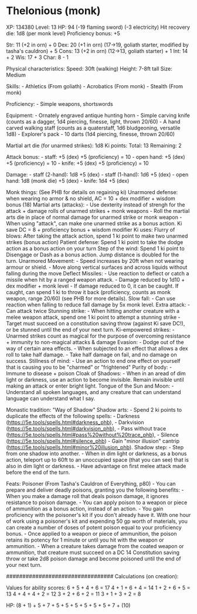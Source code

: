 # Thelonious (monk)

XP: 134380
Level: 13
HP: 94 (-19 flaming sword) (-3 electricity)
Hit recovery die: 1d8 (per monk level)
Proficiency bonus: +5

Str: 11 (+2 in orn)                                             + 0
Dex: 20 (+1 in orn) (17->19, goliath starter, modified by tasha's cauldron) + 5
Cons: 13 (+2 in orn) (12->13, goliath starter)                  + 1
Int: 14                                                         + 2
Wis: 17                                                         + 3
Char: 8                                                         - 1

Physical characteristics:
    Speed: 30ft (walking)
    Height: 7-8ft tall
    Size: Medium

Skills:
    - Athletics (From goliath)
    - Acrobatics (From monk)
    - Stealth (From monk)

Proficiency:
    - Simple weapons, shortswords

Equipment:
    - Ornately engraved antique hunting horn
    - Simple carving knife (counts as a dagger, 1d4 piercing, finesse, light, thrown 20/60)
    - A hand carved walking staff (counts as a quaterstaff, 1d6 bludgeoning, versatile 1d8)
    - Explorer's pack
    - 10 darts (1d4 piercing, finesse, thrown 20/60)

Martial art die (for unarmed strikes): 1d8
Ki points:
    Total: 13
    Remaining: 2

Attack bonus:
    - staff: +5 (dex) +5 (proficiency) = 10
    - open hand: +5 (dex) +5 (proficiency) = 10
    - knife: +5 (dex) +5 (proficiency) = 10

Damage:
    - staff (2-hand): 1d8 +5 (dex)
    - staff (1-hand): 1d6 +5 (dex)
    - open hand:      1d8 (monk die) +5 (dex)
    - knife:          1d4 +5 (dex)

Monk things:
    (See PHB for details on regaining ki)
    Unarmored defense:
        when wearing no armor & no shield, AC = 10 + dex modifier + wisdom bonus (18)
    Martial arts (attacks):
        - Use dexterity instead of strengh for the attack + damage rolls of unarmed strikes + monk weapons
        - Roll the martial arts die in place of normal damage for unarmed strike or monk weapon
        - When using "attack", can make one unarmed strike as a bonus action.
    Ki save DC = 8 + proficiency bonus + wisdom modifier
    Ki uses:
        Flurry of blows: After taking the attack action, spend 1 ki point to make two unarmed strikes (bonus action)
        Patient defense: Spend 1 ki point to take the dodge action as a bonus action on your turn
        Step of the wind: Spend 1 ki point to Disengage or Dash as a bonus action. Jump distance is doubled for the turn.
    Unarmored Movement:
        - Speed increases by 20ft when not wearing armour or shield.
        - Move along vertical surfaces and across liquids without falling during the move
    Deflect Missiles:
        - Use reaction to deflect or catch a missile when hit by a ranged weapon attack.
        - Damage reduced by 1d10 + dex modifier + monk level
        - If damage reduced to 0, it can be caught. If caught, can spend 1 ki to throw it back (proficiency, counts as monk weapon, range 20/60) (see PHB for more details).
    Slow fall:
        - Can use reaction when falling to reduce fall damage by 5x monk level.
    Extra attack:
        - Can attack twice
    Stunning strike:
        - When hitting another creature with a melee weapon attack, spend one 1 ki point to attempt a stunning strike
        - Target must succeed on a constitution saving throw (against Ki save DC!), or be stunned until the end of your next turn.
    Ki-empowered strikes:
        - Unarmed strikes count as magical for the purpose of overcoming resistance + immunity to non-magical attacks & damage
    Evasion:
        - Dodge out of the way of certain area effects.
        - When subjected to an effect that allows a dex roll to take half damage.
        - Take half damage on fail, and no damage on success.
    Stillness of mind:
        - Use an action to end one effect on yourself that is causing you to be "charmed" or "frightened"
    Purity of body:
        - Immune to disease + poison
    Cloak of Shadows:
        - When in an aread of dim light or darkness, use an action to become invisible. Remain invisible until making an attack or enter bright light.
    Tongue of the Sun and Moon:
        - Understand all spoken languages, and any creature that can understand language can understand what I say.


Monastic tradition:
    "Way of Shadow"
    Shadow arts:
        - Spend 2 ki points to duplicate the effects of the following spells:
            - Darkness (https://5e.tools/spells.html#darkness_phb),
            - Darkvision (https://5e.tools/spells.html#darkvision_phb),
            - Pass without trace (https://5e.tools/spells.html#pass%20without%20trace_phb),
            - Silence (https://5e.tools/spells.html#silence_phb)
        - Gain "minor illusion" cantrip (https://5e.tools/spells.html#minor%20illusion_phb).
    Shadow step:
        - Step from one shadow into another.
        - When in dim light or darkness, as a bonus action, teleport up to 60ft to an unoccupied space (that you can see) that is also in dim light or darkness.
        - Have advantage on first melee attack made before the end of the turn.

Feats:
    Poisoner (From Tasha's Cauldron of Everything, p80)
        - You can prepare and deliver deadly poisons, granting you the following benefits:
        - When you make a damage roll that deals poison damage, it ignores resistance to poison damage.
        - You can apply poison to a weapon or piece of ammunition as a bonus action, instead of an action.
        - You gain proficiency with the poisoner's kit if you don't already have it. With one hour of work using a poisoner's kit and expending 50 gp worth of materials, you can create a number of doses of potent poison equal to your proficiency bonus.
        - Once applied to a weapon or piece of ammunition, the poison retains its potency for 1 minute or until you hit with the weapon or ammunition.
        - When a creature takes damage from the coated weapon or ammunition, that creature must succeed on a DC 14 Constitution saving throw or take 2d8 poison damage and become poisoned until the end of your next turn.


#################################
Calculations (on creation):

Values for ability scores:
6 + 5 + 4 + 6 = 17
4 + 1 + 6 + 4 = 14
1 + 2 + 6 + 5 = 13
4 + 4 + 4 + 2 = 12
3 + 2 + 6 + 2 = 11
3 + 1 + 3 + 2 = 8

HP:
(8 + 1) + 5 + 7 + 5 + 5 + 5 + 5 + 5 + 5 + 7 + (10)